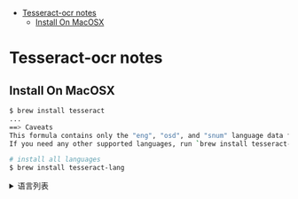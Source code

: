 [](...menustart)

- [Tesseract-ocr notes](#4d573e897b704292dcd2b3aa1e80ec08)
    - [Install On MacOSX](#28cbd7e1d8d672a36eb1df6ecd7badc6)

[](...menuend)


<h2 id="4d573e897b704292dcd2b3aa1e80ec08"></h2>

# Tesseract-ocr notes

<h2 id="28cbd7e1d8d672a36eb1df6ecd7badc6"></h2>

## Install On MacOSX

```bash
$ brew install tesseract
...
==> Caveats
This formula contains only the "eng", "osd", and "snum" language data files.
If you need any other supported languages, run `brew install tesseract-lang`.

# install all languages
$ brew install tesseract-lang
```

<details>
<summary>
语言列表
</summary>

```
afr
amh
ara
asm
aze
aze-cyrl
bel
ben
bod
bos
bul
cat
ceb
ces
chi-sim  # -l chi_sim
chi-tra
chr
cym
dan
dan-frak
deu
deu-frak
dev
dzo
ell
eng
enm
epo
est
eus
fas
fin
fra
frk
frm
gle
gle-uncial
glg
grc
guj
hat
heb
hin
hrv
hun
iku
ind
isl
ita
ita-old
jav
jpn
kan
kat
kat-old
kaz
khm
kir
kor
kur
lao
lat
lav
lit
mal
mar
mkd
mlt
msa
mya
nep
nld
nor
ori
pan
pol
por
pus
ron
rus
san
sin
slk
slk-frak
slv
spa
spa-old
sqi
srp
srp-latn
swa
swe
syr
tam
tel
tgk
tgl
tha
tir
tur
uig
ukr
urd
uzb
uzb-cyrl
vie
yid
```

</details>




